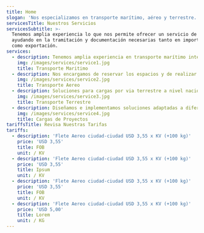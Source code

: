 ```yaml
---
title: Home
slogan: 'Nos especializamos en transporte marítimo, aéreo y terrestre.'
servicesTitle: Nuestros Servicios
servicesSubtitle: >-
  Tenemos amplia experiencia lo que nos permite ofrecer un servicio de calidad,
  ayudando en la tramitación y documentación necesarias tanto en importación
  como exportación.
services:
  - description: Tenemos amplia experiencia en transporte marítimo internacional de cargas.
    img: /images/services/service1.jpg
    title: Transporte Maritimo
  - description: Nos encargamos de reservar los espacios y de realizar la documentacion.
    img: /images/services/service2.jpg
    title: Transporte Aereo
  - description: Soluciones para cargas por via terrestre a nivel nacional e internacional.
    img: /images/services/service3.jpg
    title: Transporte Terrestre
  - description: Diseñamos e implementamos soluciones adaptadas a diferentes industrias.
    img: /images/services/service4.jpg
    title: Cargas de Proyectos
tariffsTitle: Revisa Nuestras Tarifas
tariffs:
  - description: 'Flete Aereo ciudad-ciudad USD 3,55 x KV (+100 kg)'
    price: 'USD 3,55'
    title: FOB
    unit: / KV
  - description: 'Flete Aereo ciudad-ciudad USD 3,55 x KV (+100 kg)'
    price: 'USD 3,55'
    title: Ipsum
    unit: / KV
  - description: 'Flete Aereo ciudad-ciudad USD 3,55 x KV (+100 kg)'
    price: 'USD 3,55'
    title: FOB
    unit: / KV
  - description: 'Flete Aereo ciudad-ciudad USD 3,55 x KV (+100 kg)'
    price: 'USD 5,00'
    title: Lorem
    unit: / KG
---
```


